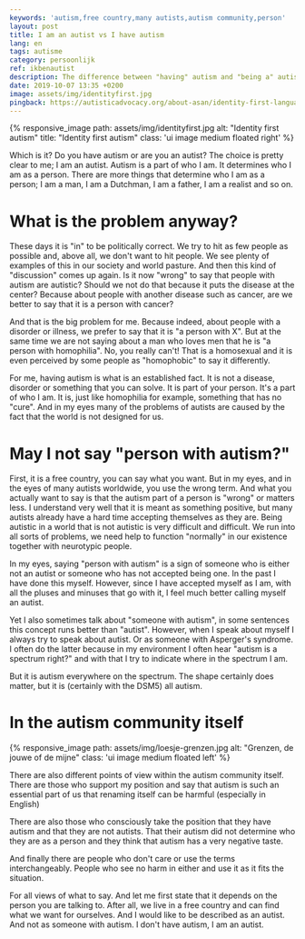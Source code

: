 ```yaml
---
keywords: 'autism,free country,many autists,autism community,person'
layout: post
title: I am an autist vs I have autism
lang: en
tags: autisme
category: persoonlijk
ref: ikbenautist
description: The difference between "having" autism and "being a" autist.
date: 2019-10-07 13:35 +0200
image: assets/img/identityfirst.jpg
pingback: https://autisticadvocacy.org/about-asan/identity-first-language/
---
```

{% responsive_image path: assets/img/identityfirst.jpg alt: "Identity first autism" title: "Identity first autism" class: 'ui image medium floated right' %}

Which is it? Do you have autism or are you an autist? The choice is pretty clear to me; I am an autist. Autism is a part of who I am. It determines who I am as a person. There are more things that determine who I am as a person; I am a man, I am a Dutchman, I am a father, I am a realist and so on.

# What is the problem anyway?

These days it is "in" to be politically correct. We try to hit as few people as possible and, above all, we don't want to hit people. We see plenty of examples of this in our society and world pasture.
And then this kind of "discussion" comes up again. Is it now "wrong" to say that people with autism are autistic? Should we not do that because it puts the disease at the center? Because about people with another disease such as cancer, are we better to say that it is a person with cancer?

And that is the big problem for me. Because indeed, about people with a disorder or illness, we prefer to say that it is "a person with X". But at the same time we are not saying about a man who loves men that he is "a person with homophilia". No, you really can't! That is a homosexual and it is even perceived by some people as "homophobic" to say it differently.

For me, having autism is what is an established fact. It is not a disease, disorder or something that you can solve. It is part of your person. It's a part of who I am. It is, just like homophilia for example, something that has no "cure". And in my eyes many of the problems of autists are caused by the fact that the world is not designed for us.

# May I not say "person with autism?"

First, it is a free country, you can say what you want. But in my eyes, and in the eyes of many autists worldwide, you use the wrong term. And what you actually want to say is that the autism part of a person is "wrong" or matters less. I understand very well that it is meant as something positive, but many autists already have a hard time accepting themselves as they are. Being autistic in a world that is not autistic is very difficult and difficult. We run into all sorts of problems, we need help to function "normally" in our existence together with neurotypic people.

In my eyes, saying "person with autism" is a sign of someone who is either not an autist or someone who has not accepted being one. In the past I have done this myself. However, since I have accepted myself as I am, with all the pluses and minuses that go with it, I feel much better calling myself an autist.

Yet I also sometimes talk about "someone with autism", in some sentences this concept runs better than "autist". However, when I speak about myself I always try to speak about autist. Or as someone with Asperger's syndrome. I often do the latter because in my environment I often hear "autism is a spectrum right?" and with that I try to indicate where in the spectrum I am.

But it is autism everywhere on the spectrum. The shape certainly does matter, but it is (certainly with the DSM5) all autism.

# In the autism community itself
{% responsive_image path: assets/img/loesje-grenzen.jpg alt: "Grenzen, de jouwe of de mijne" class: 'ui image medium floated left' %}

There are also different points of view within the autism community itself. There are those who support my position and say that autism is such an essential part of us that renaming itself can be harmful (especially in English)

There are also those who consciously take the position that they have autism and that they are not autists. That their autism did not determine who they are as a person and they think that autism has a very negative taste.

And finally there are people who don't care or use the terms interchangeably. People who see no harm in either and use it as it fits the situation.

For all views of what to say. And let me first state that it depends on the person you are talking to. After all, we live in a free country and can find what we want for ourselves. And I would like to be described as an autist. And not as someone with autism. I don't have autism, I am an autist.
